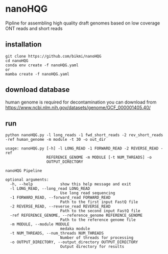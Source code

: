 # nanoHQG
Pipline for assembling high quality draft genomes based on low coverage ONT reads and short reads
## installation
```
git clone https://github.com/bikmi/nanoHQG
cd nanoHQG
conda env create -f nanoHQG.yaml
or
mamba create -f nanoHQG.yaml
```

## download database
human genome is required for decontamination
you can download from https://www.ncbi.nlm.nih.gov/datasets/genome/GCF_000001405.40/

## run 
```
python nanoHQG.py -l long_reads -1 fwd_short_reads -2 rev_short_reads -ref human_genome -m module -t 30 -o out_dir

usage: nanoHQG.py [-h] -l LONG_READ -1 FORWARD_READ -2 REVERSE_READ -ref
                  REFERENCE_GENOME -m MODULE [-t NUM_THREADS] -o
                  OUTPUT_DIRECTORY

nanoHQG Pipeline

optional arguments:
  -h, --help            show this help message and exit
  -l LONG_READ, --long_read LONG_READ
                        Use long read sequencing
  -1 FORWARD_READ, --forward_read FORWARD_READ
                        Path to the first input FastQ file
  -2 REVERSE_READ, --reverse_read REVERSE_READ
                        Path to the second input FastQ file
  -ref REFERENCE_GENOME, --reference_genome REFERENCE_GENOME
                        Path to the reference genome file
  -m MODULE, --module MODULE
                        medaka module
  -t NUM_THREADS, --num_threads NUM_THREADS
                        Number of threads for processing
  -o OUTPUT_DIRECTORY, --output_directory OUTPUT_DIRECTORY
                        Output directory for results
```
